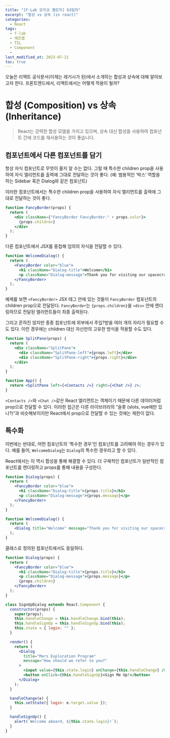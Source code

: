 ```yaml
---
title: "[F-Lab 모각코 챌린지] 63일차"
excerpt: "합성 vs 상속 (in react)"
categories:
  - React
tags:
  - f-lab
  - 에프랩
  - TIL
  - Component
  -
last_modified_at: 2023-07-21
toc: true
---
```


오늘은 리액트 공식문서(이제는 레거시가 된)에서 소개하는 합성과 상속에 대해 알아보고자 한다. 프론트엔드에서, 리액트에서는 어떻게 적용이 될까?

# 합성 (Composition) vs 상속 (Inheritance)

> React는 강력한 합성 모델을 가지고 있으며, 상속 대신 합성을 사용하여 컴포넌트 간에 코드를 재사용하는 것이 좋습니다.

## 컴포넌트에서 다른 컴포넌트를 담기

항상 자식 컴포넌트로 무엇이 올지 알 수는 없다. 그럴 때 특수한 children prop을 사용하여 자식 엘리먼트를 출력에 그대로 전달하는 것이 좋다. (예: 범용적인 ‘박스’ 역할을 하는 Sidebar 혹은 Dialog와 같은 컴포넌트)

이러한 컴포넌트에서는 특수한 children prop을 사용하여 자식 엘리먼트를 출력에 그대로 전달하는 것이 좋다.

```jsx
function FancyBorder(props) {
  return (
    <div className={"FancyBorder FancyBorder-" + props.color}>
      {props.children}
    </div>
  );
}
```

다른 컴포넌트에서 JSX를 중첩해 임의의 자식을 전달할 수 있다.

```jsx
function WelcomeDialog() {
  return (
    <FancyBorder color="blue">
      <h1 className="Dialog-title">Welcome</h1>
      <p className="Dialog-message">Thank you for visiting our spacecraft!</p>
    </FancyBorder>
  );
}
```

예제를 보면 `<FancyBorder>` JSX 태그 안에 있는 것들이 `FancyBorder` 컴포넌트의 children prop으로 전달된다. `FancyBorder`는 `{props.children}`을 `<div>` 안에 렌더링하므로 전달된 엘리먼트들이 최종 출력된다.

그리고 흔하진 않지만 종종 컴포넌트에 외부에서 주입?받을 여러 개의 자리가 필요할 수도 있다. 이런 경우에는 children 대신 자신만의 고유한 방식을 적용할 수도 있다.

```jsx
function SplitPane(props) {
  return (
    <div className="SplitPane">
      <div className="SplitPane-left">{props.left}</div>
      <div className="SplitPane-right">{props.right}</div>
    </div>
  );
}

function App() {
  return <SplitPane left={<Contacts />} right={<Chat />} />;
}
```

`<Contacts />`와 `<Chat />`같은 React 엘리먼트는 객체이기 때문에 다른 데이터처럼 prop으로 전달할 수 있다. 이러한 접근은 다른 라이브러리의 “슬롯 (slots, vue에만 있나?)“과 비슷해보이지만 React에서 prop으로 전달할 수 있는 것에는 제한이 없다.

## 특수화

이번에는 반대로, 어떤 컴포넌트의 '특수한 경우'인 컴포넌트를 고려해야 하는 경우가 있다. 예를 들어, `WelcomeDialog`는 `Dialog`의 특수한 경우라고 할 수 있다.

React에서는 이 역시 합성을 통해 해결할 수 있다. 더 구체적인 컴포넌트가 일반적인 컴포넌트를 렌더링하고 props를 통해 내용을 구성한다.

```jsx
function Dialog(props) {
  return (
    <FancyBorder color="blue">
      <h1 className="Dialog-title">{props.title}</h1>
      <p className="Dialog-message">{props.message}</p>
    </FancyBorder>
  );
}

function WelcomeDialog() {
  return (
    <Dialog title="Welcome" message="Thank you for visiting our spacecraft!" />
  );
}
```

클래스로 정의된 컴포넌트에서도 동일하다.

```jsx
function Dialog(props) {
  return (
    <FancyBorder color="blue">
      <h1 className="Dialog-title">{props.title}</h1>
      <p className="Dialog-message">{props.message}</p>
      {props.children}
    </FancyBorder>
  );
}

class SignUpDialog extends React.Component {
  constructor(props) {
    super(props);
    this.handleChange = this.handleChange.bind(this);
    this.handleSignUp = this.handleSignUp.bind(this);
    this.state = { login: "" };
  }

  render() {
    return (
      <Dialog
        title="Mars Exploration Program"
        message="How should we refer to you?"
      >
        <input value={this.state.login} onChange={this.handleChange} />
        <button onClick={this.handleSignUp}>Sign Me Up!</button>
      </Dialog>
    );
  }

  handleChange(e) {
    this.setState({ login: e.target.value });
  }

  handleSignUp() {
    alert(`Welcome aboard, ${this.state.login}!`);
  }
}
```
